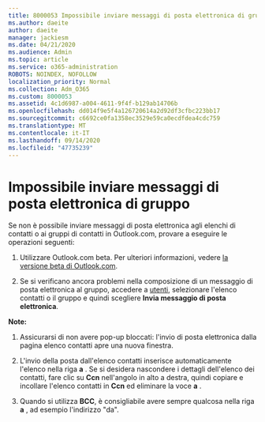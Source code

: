 ```yaml
---
title: 8000053 Impossibile inviare messaggi di posta elettronica di gruppo
ms.author: daeite
author: daeite
manager: jackiesm
ms.date: 04/21/2020
ms.audience: Admin
ms.topic: article
ms.service: o365-administration
ROBOTS: NOINDEX, NOFOLLOW
localization_priority: Normal
ms.collection: Adm_O365
ms.custom: 8000053
ms.assetid: 4c1d6987-a004-4611-9f4f-b129ab14706b
ms.openlocfilehash: dd014f9e5f4a126720614a2d92df3cfbc223bb17
ms.sourcegitcommit: c6692ce0fa1358ec3529e59ca0ecdfdea4cdc759
ms.translationtype: MT
ms.contentlocale: it-IT
ms.lasthandoff: 09/14/2020
ms.locfileid: "47735239"
---
```

# <a name="unable-to-send-group-emails"></a>Impossibile inviare messaggi di posta elettronica di gruppo

Se non è possibile inviare messaggi di posta elettronica agli elenchi di contatti o ai gruppi di contatti in Outlook.com, provare a eseguire le operazioni seguenti:
  
1. Utilizzare Outlook.com beta. Per ulteriori informazioni, vedere [la versione beta di Outlook.com](https://support.office.com/article/e2261c7f-d413-4084-8f22-21282f42d8cf).
    
2. Se si verificano ancora problemi nella composizione di un messaggio di posta elettronica al gruppo, accedere a [utenti](https://outlook.live.com/people/), selezionare l'elenco contatti o il gruppo e quindi scegliere **Invia messaggio di posta elettronica**.
    
 **Note:**
  
1. Assicurarsi di non avere pop-up bloccati: l'invio di posta elettronica dalla pagina elenco contatti apre una nuova finestra.
    
2. L'invio della posta dall'elenco contatti inserisce automaticamente l'elenco nella riga **a** . Se si desidera nascondere i dettagli dell'elenco dei contatti, fare clic su **Ccn** nell'angolo in alto a destra, quindi copiare e incollare l'elenco contatti in **Ccn** ed eliminare la voce **a** . 
    
3. Quando si utilizza **BCC**, è consigliabile avere sempre qualcosa nella riga **a** , ad esempio l'indirizzo "da". 
    

